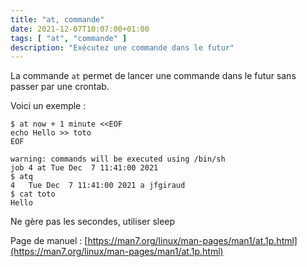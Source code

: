 ```yaml
---
title: "at, commande"
date: 2021-12-07T10:07:00+01:00
tags: [ "at", "commande" ]
description: "Exécutez une commande dans le futur"
---
```


La commande `at` permet de lancer une commande dans le futur sans passer par une crontab.

Voici un exemple :

```
$ at now + 1 minute <<EOF
echo Hello >> toto
EOF

warning: commands will be executed using /bin/sh
job 4 at Tue Dec  7 11:41:00 2021
$ atq
4	Tue Dec  7 11:41:00 2021 a jfgiraud
$ cat toto
Hello
```

Ne gère pas les secondes, utiliser sleep

Page de manuel : [https://man7.org/linux/man-pages/man1/at.1p.html](https://man7.org/linux/man-pages/man1/at.1p.html)
